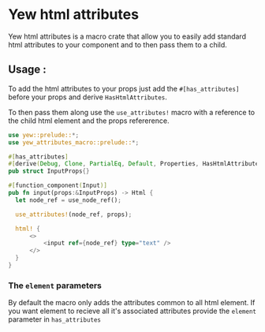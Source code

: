 # Yew html attributes

Yew html attributes is a macro crate that allow you to easily add standard html attributes to your component and to then pass them to a child.

## Usage : 

To add the html attributes to your props just add the `#[has_attributes]` before your props and derive `HasHtmlAttributes`.

To then pass them along use the `use_attributes!` macro with a reference to the child html element and the props refererence.

```rs
use yew::prelude::*;
use yew_attributes_macro::prelude::*;

#[has_attributes]
#[derive(Debug, Clone, PartialEq, Default, Properties, HasHtmlAttributes)]
pub struct InputProps{}

#[function_component(Input)]
pub fn input(props:&InputProps) -> Html {
  let node_ref = use_node_ref();

  use_attributes!(node_ref, props);

  html! {
      <>
          <input ref={node_ref} type="text" />
      </>
  }
}

```

### The `element` parameters

By default the macro only adds the attributes common to all html element. 
If you want element to recieve all it's associated attributes provide the `element` parameter in `has_attributes`